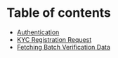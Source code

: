 # Table of contents

* [Authentication](README.md)
* [KYC Registration Request](kyc-registration-request.md)
* [Fetching Batch Verification Data](fetching-batch-verification-data.md)
